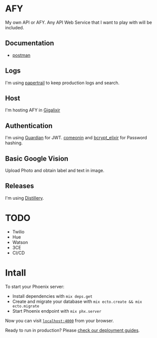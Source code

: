 # AFY
My own API or AFY.
Any API Web Service that I want to play with will be included.

## Documentation
- [postman](https://documenter.getpostman.com/view/2204425/RWaDXX8M)

## Logs
I'm using [papertrail](https://papertrailapp.com) to keep production logs and search.

## Host
I'm hosting AFY in [Gigalixir](https://gigalixir.com)

## Authentication
I'm using [Guardian](https://hex.pm/packages/guardian) for JWT.
[comeonin](https://hex.pm/packages/comeonin) and [bcrypt_elixir](https://hex.pm/packages/bcrypt_elixir) for Password hashing.

## Basic Google Vision
Upload Photo and obtain label and text in image.

## Releases
I'm using [Distillery](https://hex.pm/packages/distillery).

# TODO
- Twilio
- Hue
- Watson
- 3CE
- CI/CD

# Intall

To start your Phoenix server:

  * Install dependencies with `mix deps.get`
  * Create and migrate your database with `mix ecto.create && mix ecto.migrate`
  * Start Phoenix endpoint with `mix phx.server`

Now you can visit [`localhost:4000`](http://localhost:4000) from your browser.

Ready to run in production? Please [check our deployment guides](http://www.phoenixframework.org/docs/deployment).
